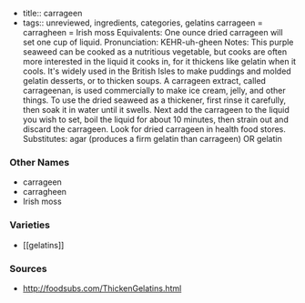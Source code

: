 - title:: carrageen
- tags:: unreviewed, ingredients, categories, gelatins
carrageen = carragheen = Irish moss Equivalents: One ounce dried carrageen will set one cup of liquid. Pronunciation: KEHR-uh-gheen Notes: This purple seaweed can be cooked as a nutritious vegetable, but cooks are often more interested in the liquid it cooks in, for it thickens like gelatin when it cools. It's widely used in the British Isles to make puddings and molded gelatin desserts, or to thicken soups. A carrageen extract, called carrageenan, is used commercially to make ice cream, jelly, and other things. To use the dried seaweed as a thickener, first rinse it carefully, then soak it in water until it swells. Next add the carrageen to the liquid you wish to set, boil the liquid for about 10 minutes, then strain out and discard the carrageen. Look for dried carrageen in health food stores. Substitutes: agar (produces a firm gelatin than carrageen) OR gelatin

### Other Names

* carrageen
* carragheen
* Irish moss

### Varieties

* [[gelatins]]

### Sources
* http://foodsubs.com/ThickenGelatins.html
